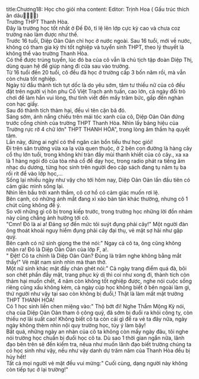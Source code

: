 title:Chương18: Học cho giỏi nha
content:
Editor: Trịnh Hoa ( Gấu trúc thích ăn dâu🍓🐼🍓🐼)<br>Trường THPT Thanh Hòa.<br>Đây là trường học tốt nhất ở Đế Đô, tỉ lệ lên lớp cực kỳ cao và chưa coz trường nào làm được như thế.<br>Trước 16 tuổi, Diệp Oản Oản chỉ học ở nước ngoài. Sau 16 tuổi, mới về nước, không có tham gia kỳ thi tốt nghiệp và tuyển sinh THPT, theo lý thuyết là không thể vào trường Thanh Hòa.<br>Có thể được trúng tuyển, lúc đó ba của cô vẫn là chủ tịch tập đoàn Diệp Thị, dùng quan hệ để giúp nàng đi cửa sau vào trường.<br>Từ 16 tuổi đến 20 tuổi, cô đều đã học ở trường cấp 3 bốn năm rồi, mà vẫn còn chưa tốt nghiệp.<br>Ngày từ đầu thành tích tụt dốc là do yêu sớm, tâm tư thiếu nữ của cô đều đặt trên người vị hôn phu Cố Việt Trạch anh tuấn, cao lớn, cả ngày đổi trò chơi để làm hắn vui lòng, thư tình viết đến mấy trăm bức, gấp đến nghàn con hạc giấy.<br>Sau đó thành tích thảm hại, đều vì tên cặn bã đó.<br>Sáng sớm, ánh nắng chiếu trên mái tóc xanh của cô, Diệp Oản Oản đứng trước cổng chính của trường THPT Thanh Hòa. Nhìn lấy bảng hiệu của Trường rực rỡ 4 chữ lớn" THPT THANH HÒA", trong lòng âm thầm hạ quyết tâm.<br>Lần này, đừng ai nghĩ có thể ngăn cản bổn tiểu thư học giỏi!<br>Đi trên sân trường vừa xa lạ vừa quen thuộc, ở 2 bên con đường là hàng cây cổ thụ lớn tuổi, trong không khí tràn đầy mùi thanh khiết của cỏ cây., xa xa là 1 hàng ngói đỏ của tòa nhà cổ để dạy học, trong radio phát ra tiếng âm nhạc du dương, từng học sinh trên người đeo cặp sách đang tụ năm tụ ba rối rít để vào lớp học,...<br>Sống lại nhiều ngày như vậy cho tới hôm nay, Diệp Oản Oản lần đầu tiên có cảm giác mình sống lại.<br>Nhìn lên bầu trời xanh thẳm, cô cơ hồ có cảm giác muốn rơi lệ.<br>Bên cạnh, có những ánh mắt đang xì xào bàn tán khác thường, nhưng cô 1 chút cũng không để ý.<br>So với những gì cô bị trong kiếp trước, trong trường học những lời đồn nhảm này cũng chẳng ảnh hưởng tới cô.<br>"Cmn! Đó là ai a! Đáng sợ đến mức tôi suýt đụng phải cây!" Một người đàn ông thoát khoải nguy hiểm đụng phải cây đại thụ, vẻ mặt sợ hãi như gặp quỷ.<br>Bên cạnh có nữ sinh giọng the thé nói:" Ngay cả cô ta, ông cũng không nhận ra! Đó là Diệp Oản Oản của lớp F, a!.<br>" Đệt! Cô ta chính là Diệp Oản Oản? Đúng là trăm nghe không bằng mắt thấy!" Vẻ mặt nam sinh nhìn mà than thở.<br>Một nữ sinh khác mặt đầy chán ghét nói:" Cả ngày trang điểm quá đà, bôi son chét phấn đầy mặt, trang phục kỳ dị thì coi như xong đi, thành tích còn thảm hại muốn chết, 4 năm còn không tốt nghiệp được, nghe nói cuộc sống riêng cũng xấu không kém, cả ngày cúp học không biết ở bên ngoài làm gì, thứ người như vậy tại sao còn không bị đuổi,! Thật là làm mất mặt trường THPT THANH HÒA!<br>Có 1 học sinh liền chen miệng vào:" Thộ bớt đi! Nghe Thẩm Mộng Kỳ nói, cha của Diệp Oản Oản tham ô công quỹ, đã sớm bị đuổi ra khỏi công ty, còn thiếu nợ lãi suất cao! Không biết cô ta còn cái gì để ra vẻ ta đây nữa, ngày ngày không thèm nhìn nội quy trường học, tùy ý làm bậy!<br>Bất quá, những ngày an nhàn của cô ta không còn mấy ngày đâu, tôi nghe nói trường học chuẩn bị đuổi học cô ta. Dù sao 1 thời gian ngắn nữa, lãnh đạo bên trên sẽ đến kiểm tra, nêua như muốn lãnh đạo biết trường chúng ta có học sinh như vậy, nếu như vậy danh dự trăm năm của Thanh Hòa đều bị hủy hết!<br>Tất cả mọi người vẻ mặt đều vui mừng:" Cuối cùng, dạng người này không còn tiếp tục ở lại trường!"